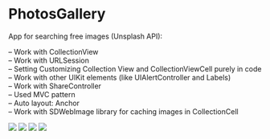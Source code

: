 # PhotosGallery
App for searching free images (Unsplash API):

– Work with CollectionView</br>
– Work with URLSession</br>
– Setting Customizing Collection View and CollectionViewCell purely in code</br>
– Work with other UIKit elements (like UIAlertController and Labels)</br>
– Work with ShareController</br>
– Used MVC pattern</br>
– Auto layout: Anchor</br>
– Work with SDWebImage library for сaching images in CollectionCell</br>

<img src="https://user-images.githubusercontent.com/44450208/130801258-202fac7b-b674-4538-ac1c-61a39a231645.png" /> <img src="https://user-images.githubusercontent.com/44450208/130801800-13b36838-46d3-4f3b-97e8-4f590e5a3422.png" /> <img src="https://user-images.githubusercontent.com/44450208/130801934-3172d807-e1cf-487e-8be1-133a331cfc54.png" /> <img src="https://user-images.githubusercontent.com/44450208/130802071-4b39450a-2b63-4e6c-a8db-6ee56491db8f.png" />

